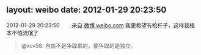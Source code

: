 layout: weibo
date: 2012-01-29 20:23:50
---
<meta name="referrer" content="no-referrer" />

2012-01-29 20:23:50  &nbsp;&nbsp;&nbsp;&nbsp;&nbsp;&nbsp; 来自 <a href="http://weibo.com/" rel="nofollow">微博 weibo.com</a>
我更希望有枪杆子，这样我根本不怕流氓了
>  @xcv58: 自由不是争取来的，要争取的是独立。 ​​​
